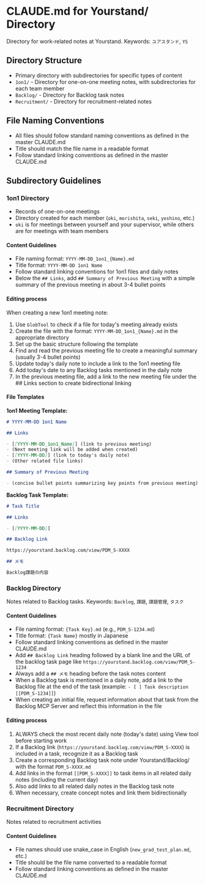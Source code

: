 # CLAUDE.md for Yourstand/ Directory

Directory for work-related notes at Yourstand. Keywords: `ユアスタンド`, `YS`

## Directory Structure

- Primary directory with subdirectories for specific types of content
- `1on1/` - Directory for one-on-one meeting notes, with subdirectories for each team member
- `Backlog/` - Directory for Backlog task notes
- `Recruitment/` - Directory for recruitment-related notes

## File Naming Conventions

- All files should follow standard naming conventions as defined in the master CLAUDE.md
- Title should match the file name in a readable format
- Follow standard linking conventions as defined in the master CLAUDE.md

## Subdirectory Guidelines

### 1on1 Directory

- Records of one-on-one meetings
- Directory created for each member (`oki`, `morishita`, `seki`, `yoshino`, etc.)
- `oki` is for meetings between yourself and your supervisor, while others are for meetings with team members

#### Content Guidelines

- File naming format: `YYYY-MM-DD_1on1_{Name}.md`
- Title format: `YYYY-MM-DD 1on1 Name`
- Follow standard linking conventions for 1on1 files and daily notes
- Below the `## Links`, add `## Summary of Previous Meeting` with a simple summary of the previous meeting in about 3-4 bullet points

#### Editing process

When creating a new 1on1 meeting note:

1. Use `GlobTool` to check if a file for today's meeting already exists
2. Create the file with the format: `YYYY-MM-DD_1on1_{Name}.md` in the appropriate directory
3. Set up the basic structure following the template
4. Find and read the previous meeting file to create a meaningful summary (usually 3-4 bullet points)
5. Update today's daily note to include a link to the 1on1 meeting file
6. Add today's date to any Backlog tasks mentioned in the daily note
7. In the previous meeting file, add a link to the new meeting file under the ## Links section to create bidirectional linking

#### File Templates

**1on1 Meeting Template:**

```markdown
# YYYY-MM-DD 1on1 Name

## Links

- [[YYYY-MM-DD_1on1_Name]] (link to previous meeting)
- (Next meeting link will be added when created)
- [[YYYY-MM-DD]] (link to today's daily note)
- (Other related file links)

## Summary of Previous Meeting

- (concise bullet points summarizing key points from previous meeting)
```

**Backlog Task Template:**

```markdown
# Task Title

## Links

- [[YYYY-MM-DD]]

## Backlog Link

https://yourstand.backlog.com/view/PDM_S-XXXX

## メモ

Backlog課題の内容
```

### Backlog Directory

Notes related to Backlog tasks. Keywords: `Backlog`, `課題`, `課題管理`, `タスク`

#### Content Guidelines

- File naming format: `{Task Key}.md` (e.g., `PDM_S-1234.md`)
- Title format: `{Task Name}` mostly in Japanese
- Follow standard linking conventions as defined in the master CLAUDE.md
- Add `## Backlog Link` heading followed by a blank line and the URL of the backlog task page like `https://yourstand.backlog.com/view/PDM_S-1234`
- Always add a `## メモ` heading before the task notes content
- When a Backlog task is mentioned in a daily note, add a link to the Backlog file at the end of the task (example: `- [ ] Task description [[PDM_S-1234]]`)
- When creating an initial file, request information about that task from the Backlog MCP Server and reflect this information in the file

#### Editing process

1. ALWAYS check the most recent daily note (today's date) using View tool before starting work
2. If a Backlog link (`https://yourstand.backlog.com/view/PDM_S-XXXX`) is included in a task, recognize it as a Backlog task
3. Create a corresponding Backlog task note under Yourstand/Backlog/ with the format `PDM_S-XXXX.md`
4. Add links in the format `[[PDM_S-XXXX]]` to task items in all related daily notes (including the current day)
5. Also add links to all related daily notes in the Backlog task note
6. When necessary, create concept notes and link them bidirectionally

### Recruitment Directory

Notes related to recruitment activities

#### Content Guidelines

- File names should use snake_case in English (`new_grad_test_plan.md`, etc.)
- Title should be the file name converted to a readable format
- Follow standard linking conventions as defined in the master CLAUDE.md
